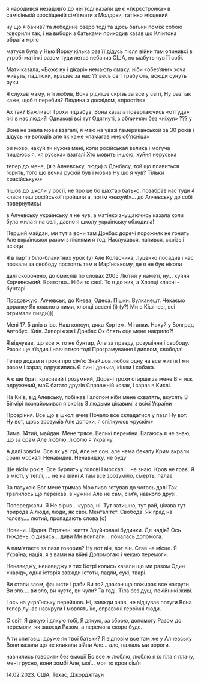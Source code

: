 я народився незадовго до неї
тоді казали це є «пєрєстройка»
в самісінькій зросіїщеній сім‘ї
мати з Молдови, татінко місцевий

ну що я бачив? та лебедине озеро тоді
та щось батьки поміж собою говорили
так, і на вибори з батьками приходив
казав що Клінтона обрати мрію

матуся була  у Нью Йорку кілька раз
її дідусь після війни там опинивсі
в утробі матінкі разом туди летав
небачив США, но мабуть чув її собі.


Мати казала, «Божє ну і дікарі»
немають смаку, ніби «обез‘яни»
хоча живуть, падлюки, кращеє за нас ??
весь світ грабують, всюди сунуть руки

Я слухав маму, я її любив,
Вона рідніше скрізь за все у світі,
Ну раз так каже, щоб я перебив?
Людина з досвідом, «простітє»

Ах так? Важливо! Трохи підзабув,
Вона казала повертаючись «оттуда»
які в нас люди?! Однакові всі тут
Одягнуті, з обличчям без «ніхуя» ??? у

Вона не знала мови взагалі,
я маю на увазі ґамериканськой
за 30 років і дідусь не володів
але як каже «памагав мнє об‘ясніца»

ой мово, нахуй ти нужна мені,
коли російськая велика і могуча
пишаюсь я, «я руська» взагалі
Хто мовить іншою, хуйня неруська

тепер до мене, (я з Алчевську, люди)
з Донбасу, той що плавиться горить,
того що вєчна рускій був і мовив
Ну що я чув? Тільки «расійськую» 

пішов до школи у росії, не про це
бо шахтар батько, позабрав нас туди
4 класи лиш російської пройшли
а, потім «нахуй!»… до Алчевську до собі повернулись)

в Алчевську українську я не чув,
а матінко знущаючись казала 
коли була жила я на селі, давно
я школу українську обходила!

Перший майдан,  ми тут а вони там
Донбас доречі порожняк не гонить
Але вкраїнської разом з піснями я тоді
Наслухався, напився, скрізь і всюди

Я в партії біло-блакитних урок (у)
Але Колесника, луценко посадив
і нас позвали за свободу постоять
там в Марїнському, де я не був ніколи

далі скорочено, до смислів по словах
2005 Лютий  у наметі, ну… хуйня
Корчинський. Братство.. Ніби то свої.
То я до них, а Хлопці класні - бунтарі. 

Продовжую. Алчевськ, до Києва,
Одеса. Пішки. Вулканешт. Чекаємо доранку
Як класно з ними, хлопці веселі (і) (у?)
Ми в Кішіневі, всі отримали пизди)))

Мені 17. 5 днів в івс. Наш консул, дяка
Кортеж. Мігалки. Нахуй у Болград
Автобус. Київ. Запоріжжя і Донбас
Ох блять оце мене накрило?!

Я відчував, що все ж то не бунтар,
Але за правду, розуміння і свободу.
Разок ще з‘їздив і навчатися тоді
Програмування і диплом, свобода!

Тепер додам я трохи про сім‘ю
Знайшов любов одну на все життя
І ми разом і зараз, одружились
Є син і донька, кішки і собака.

А є ще брат, красивий і розумний,
Доречі трохи старше за мене
Він теж одружений, маЄ багато друзів
Справжній козак, і зараз в Києві.

На Київ, від Алевську, побіжав
Галопом ніби мене схватять, вкусять
В Бігмірі познайомився я скрізь
З людьми цікавимі з всієї України

Прозріння. Все що в школі вчив
Почало все складатися у пазл
Ну вот. Ну вот, щось зрозумів
Але допоки, я спілкуюсь «рускім»

Зима. 14тий, майдан. 
Мене трясе. Великі переміни.
Вагаюсь я не знаю, що за срам
Але люблю, люблю я Україну.

А далі зовсім. Все як уві грі,
Але не сон, але нема бекапу
Крим вкрали срані москалі
Ненавидив. Ненавиджу, не буду

Ще вісім років. Все бурлить у голові
І москалі… не знаю. Кров не грає.
Я в місті, у теплі, … не на війні
А там все зрозуміло, смерть, палає

За пазухою Бог мене тримав
Можливо готував до чогось далі
Так трапилось що переїхав, в чужині
Але не сам, сім‘я, навколо друзі.

Попереджали. Я Не вірив… курва, ні.
Тут затишно, тут рай, цікава тут природа
А люди, люди, як свої. Менталітєт. Свобода.
Як град на голову…. лютий, пропадають слова (о)

Новини. Щодня. Втрачені життя
Зруйновані будинки. Де надія?
Ось тиждень, о дивись… диви
Ми всипали… почалась допомога.

А пам‘ятаєте за пазл говорив?
Ну вот він, вот він. Став на місце.
Я Україна, нація, я з вами на війні
Допомогаю і чекаю перемоги.

Ненавиджу, ненавиджу я тих
Котрі колись казали що ми разом
Один «нарід», одна історія завжди
Істоти, падли, сукі, тварі.

Ви стали злом, фашисти і раби
Ви той дракон що пожирає все накруги
Ви зло…. ви зло, ви чуєте, ви чули?
Та годі. Тіла без душ, покійникі живі.

І ось на українську перейшов.
Ні, завжди знав, не відчував потуги
Вона тепер лунає навкруги
І мовлять їю, справжні героїчні люди.

О світ. Я дякую і дякую тобі, 
Я дякую, за зброю, допомогу
Разом до перемоги, як завжди
Разом, а перемога скоро буде.

А ти спитаєш: друже як твої батьки?
Я відповім все там же у Алчевську
Вони казали що не кликали війни
Але… але, нажаль ми вороги.

навчились говорити без емоції
Бо все ж люблю, люблю я їх тіла
я плачу, мені грусно, вони зомбі
Але, мої… моя то кров сім‘я

14.02.2023. США, Техас, Джорджтаун
